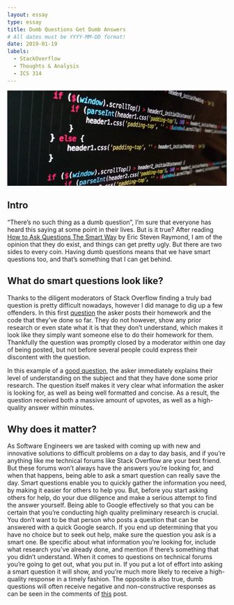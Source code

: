 ```yaml
---
layout: essay
type: essay
title: Dumb Questions Get Dumb Answers
# All dates must be YYYY-MM-DD format!
date: 2019-01-19
labels:
  - StackOverflow
  - Thoughts & Analysis
  - ICS 314
---
```


<img class="ui huge centered rounded image" src="../images/javascript.jpg">

## Intro

“There’s no such thing as a dumb question”, I’m sure that everyone has heard this saying at some point in their lives. But is it true? After reading [How to Ask Questions The Smart Way](http://www.catb.org/esr/faqs/smart-questions.html#bespecific) by Eric Steven Raymond, I am of the opinion that they do exist, and things can get pretty ugly. But there are two sides to every coin. Having dumb questions means that we have smart questions too, and that’s something that I can get behind. 

## What do smart questions look like?

Thanks to the diligent moderators of Stack Overflow finding a truly bad question is pretty difficult nowadays, however I did manage to dig up a few offenders. In this first [question](https://stackoverflow.com/questions/20574925/c-file-homework) the asker posts their homework and the code that they’ve done so far. They do not however, show any prior research or even state what it is that they don’t understand, which makes it look like they simply want someone else to do their homework for them. Thankfully the question was promptly closed by a moderator within one day of being posted, but not before several people could express their discontent with the question.

In this example of a [good question](https://stackoverflow.com/questions/477816/what-is-the-correct-json-content-type), the asker immediately explains their level of understanding on the subject and that they have done some prior research. The question itself makes it very clear what information the asker is looking for, as well as being well formatted and concise. As a result, the question received both a massive amount of upvotes, as well as a high-quality answer within minutes.

## Why does it matter?

As Software Engineers we are tasked with coming up with new and innovative solutions to difficult problems on a day to day basis, and if you’re anything like me technical forums like Stack Overflow are your best friend. But these forums won’t always have the answers you’re looking for, and when that happens, being able to ask a smart question can really save the day. Smart questions enable you to quickly gather the information you need, by making it easier for others to help you. But, before you start asking others for help, do your due diligence and make a serious attempt to find the answer yourself. Being able to Google effectively so that you can be certain that you’re conducting high quality preliminary research is crucial. You don’t want to be that person who posts a question that can be answered with a quick Google search. If you end up determining that you have no choice but to seek out help, make sure the question you ask is a smart one. Be specific about what information you’re looking for, include what research you’ve already done, and mention if there’s something that you didn’t understand. When it comes to questions on technical forums you’re going to get out, what you put in. If you put a lot of effort into asking a smart question it will show, and you’re much more likely to receive a high-quality response in a timely fashion. The opposite is also true, dumb questions will often receive negative and non-constructive responses as can be seen in the comments of [this](https://meta.stackexchange.com/questions/225739/stack-overflow-has-gotten-mean) post. 
